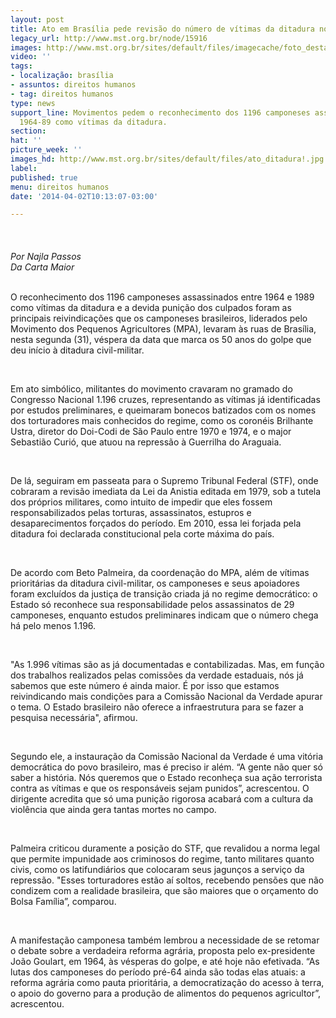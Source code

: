 ```yaml
---
layout: post
title: Ato em Brasília pede revisão do número de vítimas da ditadura no campo
legacy_url: http://www.mst.org.br/node/15916
images: http://www.mst.org.br/sites/default/files/imagecache/foto_destaque/ato_ditadura!.jpg
video: ''
tags:
- localização: brasília
- assuntos: direitos humanos
- tag: direitos humanos
type: news
support_line: Movimentos pedem o reconhecimento dos 1196 camponeses assassinados entre
  1964-89 como vítimas da ditadura.
section: 
hat: ''
picture_week: ''
images_hd: http://www.mst.org.br/sites/default/files/ato_ditadura!.jpg
label: 
published: true
menu: direitos humanos
date: '2014-04-02T10:13:07-03:00'

---
```

<p><img style="margin: 10px;" src="http://www.mst.org.br/sites/default/files/ato_ditadura.jpg" alt="">&nbsp;&nbsp;</p><p><em>Por Najla Passos<br>Da Carta Maior</em></p><p><br>O reconhecimento dos 1196 camponeses assassinados entre 1964 e 1989 como vítimas da ditadura e a devida punição dos culpados foram as principais reivindicações que os camponeses brasileiros, liderados pelo Movimento dos Pequenos Agricultores (MPA), levaram às ruas de Brasília, nesta segunda (31), véspera da data que marca os 50 anos do golpe que deu início à ditadura civil-militar.</p><p>&nbsp;</p><p>Em ato simbólico, militantes do movimento cravaram no gramado do Congresso Nacional 1.196 cruzes, representando as vítimas já identificadas por estudos preliminares, e queimaram bonecos batizados com os nomes dos torturadores mais conhecidos do regime, como os coronéis Brilhante Ustra, diretor do Doi-Codi de São Paulo entre 1970 e 1974, e o major Sebastião Curió, que atuou na repressão à Guerrilha do Araguaia.</p><p>&nbsp;</p><p>De lá, seguiram em passeata para o Supremo Tribunal Federal (STF), onde cobraram a revisão imediata da Lei da Anistia editada em 1979, sob a tutela dos próprios militares, como intuito de impedir que eles fossem responsabilizados pelas torturas, assassinatos, estupros e desaparecimentos forçados do período. Em 2010, essa lei forjada pela ditadura foi declarada constitucional pela corte máxima do país.</p><p>&nbsp;</p><p>De acordo com Beto Palmeira, da coordenação do MPA, além de vítimas prioritárias da ditadura civil-militar, os camponeses e seus apoiadores foram excluídos da justiça de transição criada já no regime democrático: o Estado só reconhece sua responsabilidade pelos assassinatos de 29 camponeses, enquanto estudos preliminares indicam que o número chega há pelo menos 1.196.</p><p>&nbsp;</p><p>"As 1.996 vítimas são as já documentadas e contabilizadas. Mas, em função dos trabalhos realizados pelas comissões da verdade estaduais, nós já sabemos que este número é ainda maior. É por isso que estamos reivindicando mais condições para a Comissão Nacional da Verdade apurar o tema. O Estado brasileiro não oferece a infraestrutura para se fazer a pesquisa necessária", afirmou.</p><p>&nbsp;</p><p>Segundo ele, a instauração da Comissão Nacional da Verdade é uma vitória democrática do povo brasileiro, mas é preciso ir além. “A gente não quer só saber a história. Nós queremos que o Estado reconheça sua ação terrorista contra as vítimas e que os responsáveis sejam punidos”, acrescentou. O dirigente acredita que só uma punição rigorosa acabará com a cultura da violência que ainda gera tantas mortes no campo.&nbsp;</p><p>&nbsp;</p><p>Palmeira criticou duramente a posição do STF, que revalidou a norma legal que permite impunidade aos criminosos do regime, tanto militares quanto civis, como os latifundiários que colocaram seus jagunços a serviço da repressão. "Esses torturadores estão aí soltos, recebendo pensões que não condizem com a realidade brasileira, que são maiores que o orçamento do Bolsa Família”, comparou.</p><p>&nbsp;</p><p>A manifestação camponesa também lembrou a necessidade de se retomar o debate sobre a verdadeira reforma agrária, proposta pelo ex-presidente João Goulart, em 1964, às vésperas do golpe, e até hoje não efetivada. “As lutas dos camponeses do período pré-64 ainda são todas elas atuais: a reforma agrária como pauta prioritária, a democratização do acesso à terra, o apoio do governo para a produção de alimentos do pequenos agricultor”, acrescentou.</p>
